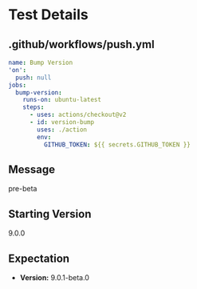 # Test Details
## .github/workflows/push.yml
```YAML
name: Bump Version
'on':
  push: null
jobs:
  bump-version:
    runs-on: ubuntu-latest
    steps:
      - uses: actions/checkout@v2
      - id: version-bump
        uses: ./action
        env:
          GITHUB_TOKEN: ${{ secrets.GITHUB_TOKEN }}

```
## Message
pre-beta
## Starting Version
9.0.0
## Expectation
- **Version:** 9.0.1-beta.0